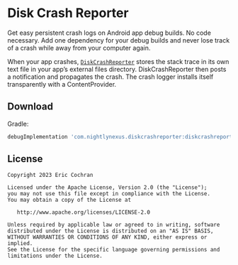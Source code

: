 Disk Crash Reporter
=====================

Get easy persistent crash logs on Android app debug builds. No code necessary. Add one dependency for your debug builds and never lose track of a crash while away from your computer again.

When your app crashes, [`DiskCrashReporter`](diskcrashreporter/src/main/kotlin/com/nightlynexus/diskcrashreporter/DiskCrashReporter.kt) stores the stack trace in its own text file in your app’s external files directory. DiskCrashReporter then posts a notification and propagates the crash. The crash logger installs itself transparently with a ContentProvider.

Download
--------

Gradle:

```groovy
debugImplementation 'com.nightlynexus.diskcrashreporter:diskcrashreporter:0.2.3'
```

License
--------

    Copyright 2023 Eric Cochran

    Licensed under the Apache License, Version 2.0 (the "License");
    you may not use this file except in compliance with the License.
    You may obtain a copy of the License at

       http://www.apache.org/licenses/LICENSE-2.0

    Unless required by applicable law or agreed to in writing, software
    distributed under the License is distributed on an "AS IS" BASIS,
    WITHOUT WARRANTIES OR CONDITIONS OF ANY KIND, either express or implied.
    See the License for the specific language governing permissions and
    limitations under the License.
